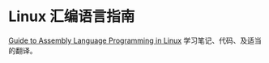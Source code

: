 # Linux 汇编语言指南

[Guide to Assembly Language Programming in Linux](https://www.amazon.com/Guide-Assembly-Language-Programming-Linux/dp/0387258973) 学习笔记、代码、及适当的翻译。

